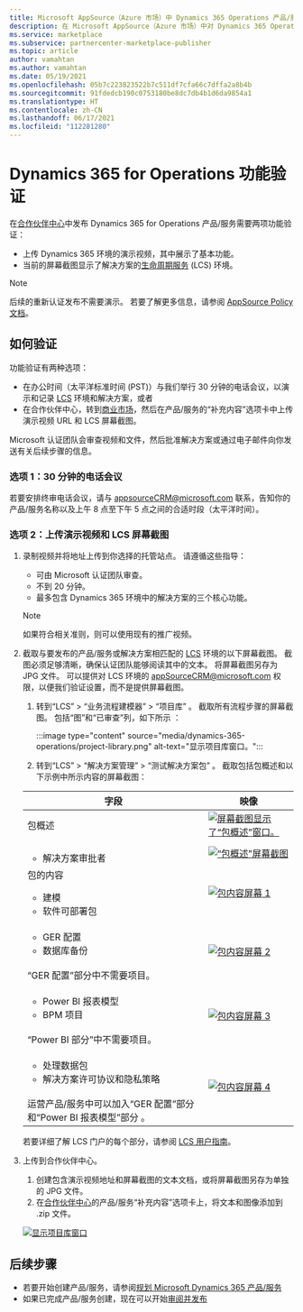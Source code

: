 ```yaml
---
title: Microsoft AppSource（Azure 市场）中 Dynamics 365 Operations 产品/服务的功能验证
description: 在 Microsoft AppSource（Azure 市场）中对 Dynamics 365 Operations 产品/服务进行功能验证
ms.service: marketplace
ms.subservice: partnercenter-marketplace-publisher
ms.topic: article
author: vamahtan
ms.author: vamahtan
ms.date: 05/19/2021
ms.openlocfilehash: 05b7c223823522b7c511df7cfa66c7dffa2a8b4b
ms.sourcegitcommit: 91fdedcb190c0753180be8dc7db4b1d6da9854a1
ms.translationtype: HT
ms.contentlocale: zh-CN
ms.lasthandoff: 06/17/2021
ms.locfileid: "112281280"
---
```

# <a name="dynamics-365-for-operations-functional-validation"></a>Dynamics 365 for Operations 功能验证

在[合作伙伴中心](https://go.microsoft.com/fwlink/?linkid=2166002)中发布 Dynamics 365 for Operations 产品/服务需要两项功能验证：

- 上传 Dynamics 365 环境的演示视频，其中展示了基本功能。
- 当前的屏幕截图显示了解决方案的[生命周期服务](https://lcs.dynamics.com/) (LCS) 环境。

> [!NOTE]
> 后续的重新认证发布不需要演示。 若要了解更多信息，请参阅 [AppSource Policy 文档](/legal/marketplace/certification-policies#1440-dynamics-365-finance-ops)。

## <a name="how-to-validate"></a>如何验证

功能验证有两种选项：

- 在办公时间（太平洋标准时间 (PST)）与我们举行 30 分钟的电话会议，以演示和记录 [LCS](https://lcs.dynamics.com/) 环境和解决方案，或者
- 在合作伙伴中心，转到[商业市场](https://go.microsoft.com/fwlink/?linkid=2165290)，然后在产品/服务的“补充内容”选项卡中上传演示视频 URL 和 LCS 屏幕截图。

Microsoft 认证团队会审查视频和文件，然后批准解决方案或通过电子邮件向你发送有关后续步骤的信息。

### <a name="option-1-30-minute-conference-call"></a>选项 1：30 分钟的电话会议

若要安排终审电话会议，请与 [appsourceCRM@microsoft.com](mailto:appsourceCRM@microsoft.com) 联系，告知你的产品/服务名称以及上午 8 点至下午 5 点之间的合适时段（太平洋时间）。

### <a name="option-2-upload-a-demo-video-and-lcs-screenshots"></a>选项 2：上传演示视频和 LCS 屏幕截图

1. 录制视频并将地址上传到你选择的托管站点。 请遵循这些指导：

    - 可由 Microsoft 认证团队审查。
    - 不到 20 分钟。
    - 最多包含 Dynamics 365 环境中的解决方案的三个核心功能。

    > [!NOTE]
    > 如果符合相关准则，则可以使用现有的推广视频。

2. 截取与要发布的产品/服务或解决方案相匹配的 [LCS](https://lcs.dynamics.com/) 环境的以下屏幕截图。 截图必须足够清晰，确保认证团队能够阅读其中的文本。 将屏幕截图另存为 JPG 文件。 可以提供对 LCS 环境的 [appSourceCRM@microsoft.com](mailto:appSourceCRM@microsoft.com) 权限，以便我们验证设置，而不是提供屏幕截图。

    1. 转到“LCS” > “业务流程建模器” > “项目库”  。 截取所有流程步骤的屏幕截图。 包括“图”和“已审查”列，如下所示 ：

       :::image type="content" source="media/dynamics-365-operations/project-library.png" alt-text="显示项目库窗口。":::

      2. 转到“LCS” > “解决方案管理” > “测试解决方案包”  。 截取包括包概述和以下示例中所示内容的屏幕截图：

    | 字段 | 映像 |
    | --- | --- |
    | 包概述 | [![屏幕截图显示了“包概述”窗口。](media/dynamics-365-operations/package-overview-45.png)](media/dynamics-365-operations/package-overview.png#lightbox) |
    | <ul><li>解决方案审批者</li></ul> | [![“包概述”屏幕截图](media/dynamics-365-operations/solution-approvers-45.png)](media/dynamics-365-operations/solution-approvers.png#lightbox) |
    | 包的内容<ul><li>建模</li><li>软件可部署包</li></ul> | [![包内容屏幕 1](media/dynamics-365-operations/package-contents-1-45.png)](media/dynamics-365-operations/package-contents-1.png#lightbox) |
    | <ul><li>GER 配置</li><li>数据库备份</li></ul><br>“GER 配置”部分中不需要项目。 | [![包内容屏幕 2](media/dynamics-365-operations/package-contents-2-45.png)](media/dynamics-365-operations/package-contents-2.png#lightbox) |
    | <ul><li>Power BI 报表模型</li><li>BPM 项目</li></ul><br>“Power BI 部分”中不需要项目。 | [![包内容屏幕 3](media/dynamics-365-operations/package-contents-3-45.png)](media/dynamics-365-operations/package-contents-3.png#lightbox) |
    | <ul><li>处理数据包</li><li>解决方案许可协议和隐私策略</li></ul><br>运营产品/服务中可以加入“GER 配置”部分和“Power BI 报表模型”部分 。 | [![包内容屏幕 4](media/dynamics-365-operations/package-contents-4-45.png)](media/dynamics-365-operations/package-contents-4.png#lightbox) |

    若要详细了解 LCS 门户的每个部分，请参阅 [LCS 用户指南](/dynamics365/fin-ops-core/dev-itpro/lifecycle-services/lcs-user-guide)。

3. 上传到合作伙伴中心。

    1. 创建包含演示视频地址和屏幕截图的文本文档，或将屏幕截图另存为单独的 JPG 文件。
    2. 在[合作伙伴中心](https://go.microsoft.com/fwlink/?linkid=2165290)的产品/服务“补充内容”选项卡上，将文本和图像添加到 .zip 文件。

    [![显示项目库窗口](media/dynamics-365-operations/supplemental-content.png)](media/dynamics-365-operations/supplemental-content.png#lightbox)

## <a name="next-steps"></a>后续步骤

- 若要开始创建产品/服务，请参阅[规划 Microsoft Dynamics 365 产品/服务](marketplace-dynamics-365.md)
- 如果已完成产品/服务创建，现在可以开始[审阅并发布](dynamics-365-review-publish.md)
